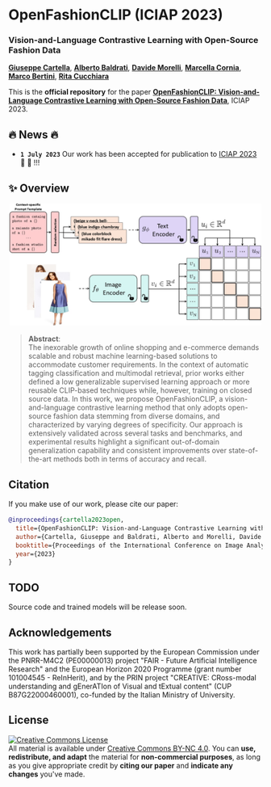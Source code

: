 # OpenFashionCLIP (ICIAP 2023)
### Vision-and-Language Contrastive Learning with Open-Source Fashion Data
[**Giuseppe Cartella**](https://scholar.google.com/citations?hl=en&user=0sJ4VCcAAAAJ),
[**Alberto Baldrati**](https://scholar.google.com/citations?hl=en&user=I1jaZecAAAAJ),
[**Davide Morelli**](https://scholar.google.com/citations?user=UJ4D3rYAAAAJ&hl=en),
[**Marcella Cornia**](https://scholar.google.com/citations?hl=en&user=DzgmSJEAAAAJ),
[**Marco Bertini**](https://scholar.google.com/citations?user=SBm9ZpYAAAAJ&hl=en),
[**Rita Cucchiara**](https://scholar.google.com/citations?hl=en&user=OM3sZEoAAAAJ)

This is the **official repository** for the paper [**OpenFashionCLIP: Vision-and-Language Contrastive Learning with Open-Source Fashion Data**](https://iris.unimore.it/retrieve/2e539813-e1e2-49a3-825f-961ee9c6bde5/2023-iciap-fashion.pdf), ICIAP 2023.
## 🔥 News 🔥
- **`1 July 2023`** Our work has been accepted for publication to [ICIAP 2023](https://iciap2023.org/) 🎉 🎉 !!!

## ✨ Overview

<p align="center">
    <img src="images/model.jpg" style="max-width:500px">
</p>

>**Abstract**: <br>
> The inexorable growth of online shopping and e-commerce demands scalable and robust machine learning-based solutions to accommodate customer requirements. In the context of automatic tagging classification and multimodal retrieval, prior works either defined a low generalizable supervised learning approach or more reusable CLIP-based techniques while, however, training on closed source data. In this work, we propose OpenFashionCLIP, a vision-and-language contrastive learning method that only adopts open-source fashion data stemming from diverse domains, and characterized by varying degrees of specificity. Our approach is extensively validated across several tasks and benchmarks, and experimental results highlight a significant out-of-domain generalization capability and consistent improvements over state-of-the-art methods both in terms of accuracy and recall.


## Citation
If you make use of our work, please cite our paper:

```bibtex
@inproceedings{cartella2023open,
  title={OpenFashionCLIP: Vision-and-Language Contrastive Learning with Open-Source Fashion Data},
  author={Cartella, Giuseppe and Baldrati, Alberto and Morelli, Davide and Cornia, Marcella and Bertini, Marco and Cucchiara, Rita},
  booktitle={Proceedings of the International Conference on Image Analysis and Processing},
  year={2023}
}
```

## TODO
Source code and trained models will be release soon.

## Acknowledgements
This work has partially been supported by the European Commission under the PNRR-M4C2 (PE00000013) project "FAIR - Future Artificial Intelligence Research" and the European Horizon 2020 Programme (grant number 101004545 - ReInHerit), and by the PRIN project "CREATIVE: CRoss-modal understanding and gEnerATIon of Visual and tExtual content" (CUP B87G22000460001), co-funded by the Italian Ministry of University.

## License
<a rel="license" href="http://creativecommons.org/licenses/by-nc/4.0/"><img alt="Creative Commons License" style="border-width:0" src="https://i.creativecommons.org/l/by-nc/4.0/88x31.png" /></a><br />All material is available under [Creative Commons BY-NC 4.0](https://creativecommons.org/licenses/by-nc/4.0/). You can **use, redistribute, and adapt** the material for **non-commercial purposes**, as long as you give appropriate credit by **citing our paper** and **indicate any changes** you've made.
